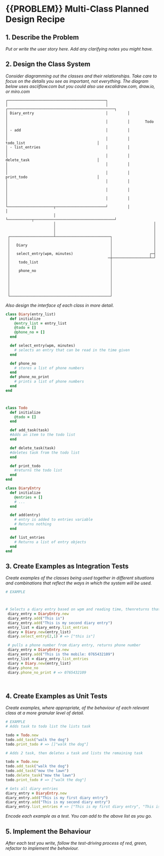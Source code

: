 # {{PROBLEM}} Multi-Class Planned Design Recipe

## 1. Describe the Problem

_Put or write the user story here. Add any clarifying notes you might have._

## 2. Design the Class System

_Consider diagramming out the classes and their relationships. Take care to
focus on the details you see as important, not everything. The diagram below
uses asciiflow.com but you could also use excalidraw.com, draw.io, or miro.com_

```
┌─────────────────────────────────────────────┐
│                                             │         ┌─────────────────────────────────────────────────┐
│ Diary_entry                                 │         │                                                 │
│                                             │         │       Todo                                      │
│ - add                                       │         │                                                 │
│                                             │         │       todo_list                                 │
│ - list_entries                              │         │                                                 │
│                                             │         │       delete_task                               │
│                                             │         │                                                 │
│                                             │         │       print_todo                                │
│                                             │         │                                                 │
│                                             │         │                                                 │
│                                             │         │                                                 │
└─────────────────────┬───────────────────────┘         │                                                 │
                      │                                 └───────────┬─────────────────────────────────────┘
                      │                                             │
                      │                                             │
                      │                                             │
 ┌────────────────────┴─────────────────────────┐                   │
 │                                              │                   │
 │   Diary                                      │                   │
 │                                              │                   │
 │   select_entry(wpm, minutes)                 │                 ┌─┤
 │                                             ─┼─────────────────┴─┘
 │    todo_list                                 │
 │                                              │
 │    phone_no                                  │
 │                                              │
 │                                              │
 │                                              │
 │                                              │
 │                                              │
 └──────────────────────────────────────────────┘
```

_Also design the interface of each class in more detail._

```ruby
class Diary(entry_list)
  def initialize
    @entry_list = entry_list
    @todo = []
    @phone_no = []
  end

  def select_entry(wpm, minutes)
    # selects an entry that can be read in the time given
  end

  def phone_no
    # stores a list of phone numbers
  end
  def phone_no_print
    # prints a list of phone numbers
  end
end



class Todo
  def initialize 
    @todo = []
  end

  def add_task(task)
  #Adds an item to the todo list
  end

  def delete_task(task)
  #deletes task from the todo list
  end

  def print_todo
    #returns the todo list
  end
end

class DiaryEntry
  def initialize
    @entries = []
    # ...
  end

  def add(entry) 
    # entry is added to entries variable
    # Returns nothing
  end

  def list_entries
    # Returns a list of entry objects
  end
end
```

## 3. Create Examples as Integration Tests

_Create examples of the classes being used together in different situations and
combinations that reflect the ways in which the system will be used._

```ruby
# EXAMPLE



# Selects a diary entry based on wpm and reading time, thenreturns that entry
 diary_entry = DiaryEntry.new
 diary_entry.add("This is")
 diary_entry.add("This is my second diary entry")
 entry_list = diary_entry.list_entries
 diary = Diary.new(entry_list)
 diary.select_entry(2,1) # => ["this is"]

 # pulls a phone number from diary entry, returns phone number
 diary_entry = DiaryEntry.new
 diary_entry.add("This is the mobile: 0765432109")
 entry_list = diary_entry.list_entries
 diary = Diary.new(entry_list)
 diary.phone_no
 diary.phone_no_print # => 0765432109




```

## 4. Create Examples as Unit Tests

_Create examples, where appropriate, of the behaviour of each relevant class at
a more granular level of detail._

```ruby
# EXAMPLE
# Adds task to todo list the lists task

todo = Todo.new
todo.add_task("walk the dog")
todo.print_todo # => []"walk the dog"]

# Adds 2 task, then deletes a task and lists the remaining task

todo = Todo.new
todo.add_task("walk the dog")
todo.add_task("mow the lawn")
todo.delete_task("mow the lawn")
todo.print_todo # => ["walk the dog"]

# Gets all diary entries
diary_entry = DiaryEntry.new
diary_entry.add("This is my first diary entry")
diary_entry.add("This is my second diary entry")
diary_entry.list_entries # => ["This is my first diary entry", "This is my second diary entry"]


```

_Encode each example as a test. You can add to the above list as you go._

## 5. Implement the Behaviour

_After each test you write, follow the test-driving process of red, green,
refactor to implement the behaviour._